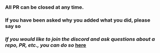 ### All PR can be closed at any time.

### If you have been asked why you added what you did, please say so

### ___**If you would like to join the discord and ask questions about a repo, PR, etc., you can do so**___ [here](https://discord.gg/46HQ9rJ)
